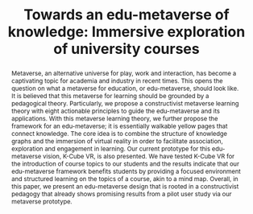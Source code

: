 ---
title: "Towards an edu-metaverse of knowledge: Immersive exploration of university courses"
authors: [
  "Sin, Zackary PT",
  "Jia, Ye",
  "Wu, Astin CH",
  "Zhao, Isaac Dan",
  "Li, Richard Chen",
  "Ng, Peter HF",
  "Huang, Xiao",
  "Baciu, George",
  "Cao, Jiannong",
  "Li, Qing"
]
year: 2023
journal: "IEEE Transactions on Learning Technologies"
abstract: "Metaverse, an alternative universe for play, work
and interaction, has become a captivating topic for academia
and industry in recent times. This opens the question on
what a metaverse for education, or edu-metaverse, should look
like. It is believed that this metaverse for learning should be
grounded by a pedagogical theory. Particularly, we propose a
constructivist metaverse learning theory with eight actionable
principles to guide the edu-metaverse and its applications. With
this metaverse learning theory, we further propose the framework
for an edu-metaverse; it is essentially walkable yellow pages that
connect knowledge. The core idea is to combine the structure
of knowledge graphs and the immersion of virtual reality in
order to facilitate association, exploration and engagement in
learning. Our current prototype for this edu-metaverse vision,
K-Cube VR, is also presented. We have tested K-Cube VR for
the introduction of course topics to our students and the results
indicate that our edu-metaverse framework benefits students by
providing a focused environment and structured learning on the
topics of a course, akin to a mind map. Overall, in this paper, we
present an edu-metaverse design that is rooted in a constructivist
pedagogy that already shows promising results from a pilot user
study via our metaverse prototype."
image: "/images/publications/towardsTLT.png"
imageCaption: "The proposed education metaverse framework."
featured: false
keywords: [
    "edu-metaverse", 
  "immersive learning", 
  "metaverse learning",
  "knowledge graph", 
  "mind mapping", 
  "collaborative learning",
  "constructivism"
]
---